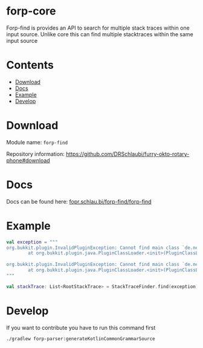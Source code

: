# forp-core

Forp-find is provides an API to search for multiple stack traces within one input source. Unlike
core this can find multiple stacktraces within the same input source

# Contents

- [Download](#download)
- [Docs](#docs)
- [Example](#example)
- [Develop](#develop)

# Download

Module name: `forp-find`

Repository information: https://github.com/DRSchlaubi/furry-okto-rotary-phone#download

# Docs

Docs can be found
here: [fopr.schlau.bi/forp-find/forp-find](https://fopr.schlau.bi/fopr-find/forp-find)

# Example

```kotlin
val exception = """
org.bukkit.plugin.InvalidPluginException: Cannot find main class `de.near.trollplugin.Troll'
        at org.bukkit.plugin.java.PluginClassLoader.<init>(PluginClassLoader.java:66) ~[spigot1.8.jar:git-Spigot-c3c767f-33d5de3]
        
org.bukkit.plugin.InvalidPluginException: Cannot find main class `de.near.trollplugin.Troll'
        at org.bukkit.plugin.java.PluginClassLoader.<init>(PluginClassLoader.java:66) ~[spigot1.8.jar:git-Spigot-c3c767f-33d5de3]        
"""

val stackTrace: List<RootStackTrace> = StackTraceFinder.find(exception)
```

# Develop

If you want to contribute you have to run this command first

```bash
./gradlew forp-parser:generateKotlinCommonGrammarSource
```
